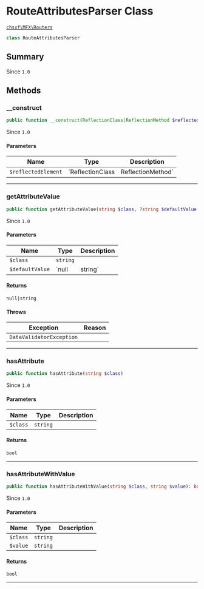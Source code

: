 # RouteAttributesParser Class

[`chsxf\MFX\Routers`](API-Namespace-Routers)

```php
class RouteAttributesParser
```

## Summary

Since `1.0`

## Methods

### __construct

```php
public function __construct(ReflectionClass|ReflectionMethod $reflectedElement)
```

Since `1.0`

#### Parameters

| Name                | Type                               | Description |
| ------------------- | ---------------------------------- | ----------- |
| `$reflectedElement` | `ReflectionClass|ReflectionMethod` |             |

---

### getAttributeValue

```php
public function getAttributeValue(string $class, ?string $defaultValue = null): ?string
```

Since `1.0`

#### Parameters

| Name            | Type          | Description |
| --------------- | ------------- | ----------- |
| `$class`        | `string`      |             |
| `$defaultValue` | `null|string` |             |

#### Returns

`null|string` 

#### Throws

| Exception                | Reason |
| ------------------------ | ------ |
| `DataValidatorException` |        |

---

### hasAttribute

```php
public function hasAttribute(string $class)
```

Since `1.0`

#### Parameters

| Name     | Type     | Description |
| -------- | -------- | ----------- |
| `$class` | `string` |             |

#### Returns

`bool` 

---

### hasAttributeWithValue

```php
public function hasAttributeWithValue(string $class, string $value): bool
```

Since `1.0`

#### Parameters

| Name     | Type     | Description |
| -------- | -------- | ----------- |
| `$class` | `string` |             |
| `$value` | `string` |             |

#### Returns

`bool` 

---

